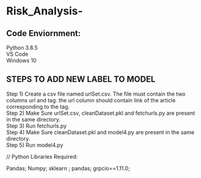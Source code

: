 # Risk_Analysis-

## Code Enviornment:

Python 3.8.5  
VS Code  
Windows 10  



## STEPS TO ADD NEW LABEL TO MODEL
Step 1) Create a csv file named urlSet.csv. The file must contain the two columns url and tag. the url column should contain link of the article corresponding to the tag.<br />
Step 2) Make Sure urlSet.csv, cleanDataset.pkl and fetchurls.py are present in the same directory.<br />
Step 3) Run fetchurls.py<br />
Step 4) Make Sure cleanDataset.pkl and model4.py are present in the same directory.<br />
Step 5) Run model4.py<br />

//
Python Libraries Required:

Pandas; Numpy; sklearn ; pandas; grpcio==1.11.0;
